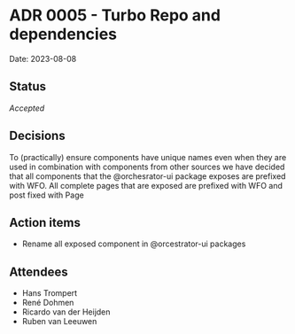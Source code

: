 # ADR 0005 - Turbo Repo and dependencies

Date: 2023-08-08

## Status

*Accepted*

## Decisions
To (practically) ensure components have unique names even when they are used in combination with components from other sources we have decided that all components that the @orchesrator-ui package exposes are prefixed with WFO. All complete pages that are exposed are prefixed with WFO and post fixed with Page

## Action items
- Rename all exposed component in @orcestrator-ui packages

## Attendees
- Hans Trompert
- René Dohmen
- Ricardo van der Heijden
- Ruben van Leeuwen
